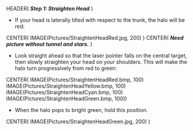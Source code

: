 HEADER( *__Step 1: Straighten Head__* )

- If your head is laterally tilted with respect to the trunk, the halo will be red:

CENTER( IMAGE(Pictures/StraightenHeadRed.jpg, 200)  )
CENTER( *__Need picture without tunnel and stars.__* )

- Look straight ahead so that the laser pointer falls on the central target, 
then slowly straighten your head on your shoulders. 
This will make the halo turn progressively from red to green:

CENTER( IMAGE(Pictures/StraightenHeadRed.bmp, 100) IMAGE(Pictures/StraightenHeadYellow.bmp, 100) IMAGE(Pictures/StraightenHeadCyan.bmp, 100)  IMAGE(Pictures/StraightenHeadGreen.bmp, 100))

- When the halo pops to bright green, hold this position.

CENTER( IMAGE(Pictures/StraightenHeadGreen.jpg, 200) )
